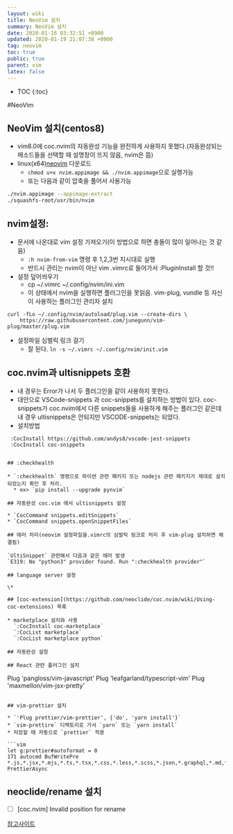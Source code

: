 ```yaml
---
layout: wiki
title: NeoVim 설치
summary: NeoVim 설치
date: 2020-01-16 03:32:51 +0900
updated: 2020-01-19 21:07:38 +0900
tag: neovim
toc: true
public: true
parent: vim
latex: false
---
```


* TOC
  {:toc}

#NeoVim

## NeoVim 설치(centos8)

* vim8.0에 coc.nvim의 자동완성 기능을 완전하게 사용하지 못했다.(자동완성되는 메소드들을 선택할 때 설명창이 뜨지 않음, nvim은 뜸)
* linux(x64)[neovim](https://github.com/neovim/neovim/releases/) 다운로드
  * `chmod u+x nvim.appimage && ./nvim.appimage`으로 실행가능
  * 또는 다음과 같이 압축을 풀어서 사용가능

```sh
./nvim.appimage --appimage-extract
./squashfs-root/usr/bin/nvim
```

## nvim설정:

* 문서에 나온대로 vim 설정 가져오기(이 방법으로 하면 충돌이 많이 일어나는 것 같음)
  * `:h nvim-from-vim` 명령 후 1,2,3번 지시대로 실행
  * 반드시 관리는 nvim이 아닌 vim .vimrc로 들어가서 :PluginInstall 할 것!!
* 설정 덮어씌우기
  * cp ~/.vimrc ~/.config/nvim/ini.vim
  * 이 상태에서 nvim을 실행하면 플러그인을 못읽음. vim-plug, vundle 등 자신이 사용하는 플러그인 관리자 설치

```
curl -fLo ~/.config/nvim/autoload/plug.vim --create-dirs \
    https://raw.githubusercontent.com/junegunn/vim-plug/master/plug.vim
```

* 설정파일 심벌릭 링크 걸기
  * 잘 된다. `ln -s ~/.vimrc ~/.config/nvim/init.vim`

## coc.nvim과 ultisnippets 호환

* 내 경우는 Error가 나서 두 플러그인을 같이 사용하지 못한다.
* 대안으로 VSCode-snippets 과 coc-snippets를 설치하는 방법이 있다. coc-snippets가 coc.nvim에서 다른 snippets들을 사용하게 해주는 플러그인 같은데 내 경우 ultisnippets은 안되지만 VSCODE-snippets는 되었다.
* 설치방법

```
 :CocInstall https://github.com/andys8/vscode-jest-snippets
 :CocInstall coc-snippets
```

```

## :checkhealth

* `:checkhealth` 명령으로 파이썬 관련 패키지 또는 nodejs 관련 패키지가 제대로 설치되었는지 확인 후 처리.
  * ex> `pip install --upgrade pynvim`

## 자동완성 coc.vim 에서 ultisnippets 설정

* `CocCommand snippets.editSnippets`
* `CocCommand snippets.openSnippetFiles`

## 에러 처리(neovim 설정파일을.vimrc의 심벌릭 링크로 처리 후 vim-plug 설치하면 해결됨)

`UltiSnippet` 관련해서 다음과 같은 에러 발생
`E319: No "python3" provider found. Run ":checkhealth provider"`

## language server 설정

\*

## [coc-extension](https://github.com/neoclide/coc.nvim/wiki/Using-coc-extensions) 목록

* marketplace 설치와 사용
  `:CocInstall coc-marketplace`
  `:CocList marketplace`
  `:CocList marketplace python`

## 자동완성 설정

## React 관련 플러그인 설치

```

Plug 'pangloss/vim-javascript'
Plug 'leafgarland/typescript-vim'
Plug 'maxmellon/vim-jsx-pretty'

````

## vim-prettier 설치

* `'Plug prettier/vim-prettier', {'do', 'yarn install'}`
* `vim-prettire` 디렉토리로 가서 `yarn` 또는 `yarn install`
* 저장할 때 자동으로 `prettier` 적용

```vim
let g:prettier#autoformat = 0
171 autocmd BufWritePre *.js,*.jsx,*.mjs,*.ts,*.tsx,*.css,*.less,*.scss,*.json,*.graphql,*.md,*.vue,*.yaml,*.html PrettierAsync
````

## neoclide/rename 설치
* [ ] [coc.nvim] Invalid position for rename


[참고사이트](https://vimawesome.com/plugin/vim-prettier-who-speaks)

